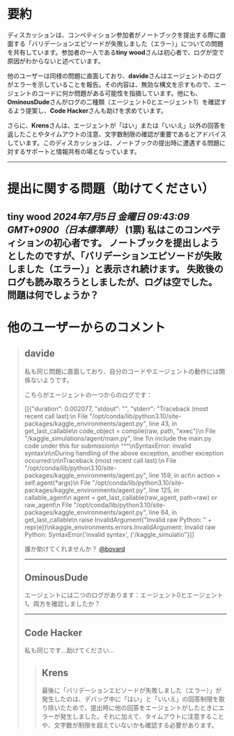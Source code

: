 # 要約 
ディスカッションは、コンペティション参加者がノートブックを提出する際に直面する「バリデーションエピソードが失敗しました（エラー）」についての問題を共有しています。参加者の一人である**tiny wood**さんは初心者で、ログが空で原因がわからないと述べています。

他のユーザーは同様の問題に直面しており、**davide**さんはエージェントのログがエラーを示していることを報告。その内容は、無効な構文を示すもので、エージェントのコードに何か問題がある可能性を指摘しています。他にも、**OminousDude**さんがログの二種類（エージェント0とエージェント1）を確認するよう提案し、**Code Hacker**さんも助けを求めています。 

さらに、**Krens**さんは、エージェントが「はい」または「いいえ」以外の回答を返したことやタイムアウトの注意、文字数制限の確認が重要であるとアドバイスしています。このディスカッションは、ノートブックの提出時に遭遇する問題に対するサポートと情報共有の場となっています。

---
# 提出に関する問題（助けてください）
**tiny wood** *2024年7月5日 金曜日 09:43:09 GMT+0900（日本標準時）* (1票)
私はこのコンペティションの初心者です。
ノートブックを提出しようとしたのですが、「バリデーションエピソードが失敗しました（エラー）」と表示され続けます。
失敗後のログも読み取ろうとしましたが、ログは空でした。
問題は何でしょうか？
---
 # 他のユーザーからのコメント
> ## davide
> 
> 私も同じ問題に直面しており、自分のコードやエージェントの動作には関係ないようです。
> 
> こちらがエージェントの一つからのログです：
> 
> [[{"duration": 0.002077, "stdout": "", "stderr": "Traceback (most recent call last):\n  File \"/opt/conda/lib/python3.10/site-packages/kaggle_environments/agent.py\", line 43, in get_last_callable\n    code_object = compile(raw, path, \"exec\")\n  File \"/kaggle_simulations/agent/main.py\", line 1\n    include the main.py code under this for submission\n            ^^^\nSyntaxError: invalid syntax\n\nDuring handling of the above exception, another exception occurred:\n\nTraceback (most recent call last):\n  File \"/opt/conda/lib/python3.10/site-packages/kaggle_environments/agent.py\", line 159, in act\n    action = self.agent(*args)\n  File \"/opt/conda/lib/python3.10/site-packages/kaggle_environments/agent.py\", line 125, in callable_agent\n    agent = get_last_callable(raw_agent, path=raw) or raw_agent\n  File \"/opt/conda/lib/python3.10/site-packages/kaggle_environments/agent.py\", line 64, in get_last_callable\n    raise InvalidArgument(\"Invalid raw Python: \" + repr(e))\nkaggle_environments.errors.InvalidArgument: Invalid raw Python: SyntaxError('invalid syntax', ('/kaggle_simulatio"}]]
> 
> 誰か助けてくれませんか？ [@bovard](https://www.kaggle.com/bovard) 
> 
> ---
> ## OminousDude
> 
> エージェントには二つのログがあります：エージェント0とエージェント1。両方を確認しましたか？
> 
> ---
> ## Code Hacker
> 
> 私も同じです…助けてください…
> 
> > ## Krens
> > 
> > 最後に「バリデーションエピソードが失敗しました（エラー）」が発生したのは、デバッグ中に「はい」と「いいえ」の回答制限を取り除いたためで、提出時に他の回答をエージェントがしたときにエラーが発生しました。それに加えて、タイムアウトに注意することや、文字数が制限を超えていないかも確認する必要があります。
> > 
> > 

